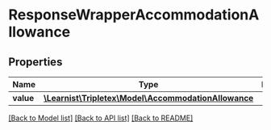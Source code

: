 # ResponseWrapperAccommodationAllowance

## Properties
Name | Type | Description | Notes
------------ | ------------- | ------------- | -------------
**value** | [**\Learnist\Tripletex\Model\AccommodationAllowance**](AccommodationAllowance.md) |  | [optional] 

[[Back to Model list]](../../README.md#documentation-for-models) [[Back to API list]](../../README.md#documentation-for-api-endpoints) [[Back to README]](../../README.md)

